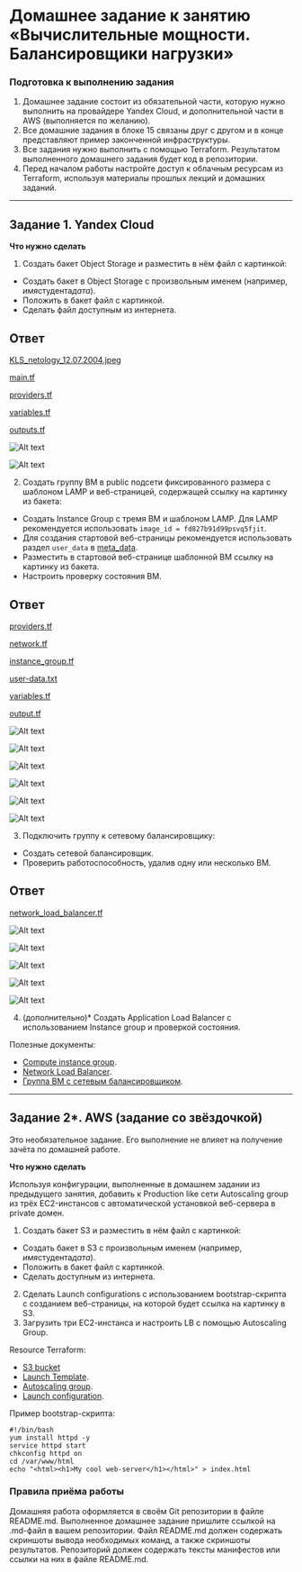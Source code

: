 # Домашнее задание к занятию «Вычислительные мощности. Балансировщики нагрузки»

### Подготовка к выполнению задания

1. Домашнее задание состоит из обязательной части, которую нужно выполнить на провайдере Yandex Cloud, и дополнительной части в AWS (выполняется по желанию).
2. Все домашние задания в блоке 15 связаны друг с другом и в конце представляют пример законченной инфраструктуры.
3. Все задания нужно выполнить с помощью Terraform. Результатом выполненного домашнего задания будет код в репозитории.
4. Перед началом работы настройте доступ к облачным ресурсам из Terraform, используя материалы прошлых лекций и домашних заданий.

---

## Задание 1. Yandex Cloud

**Что нужно сделать**

1. Создать бакет Object Storage и разместить в нём файл с картинкой:

- Создать бакет в Object Storage с произвольным именем (например, *имя*студента*дата*).
- Положить в бакет файл с картинкой.
- Сделать файл доступным из интернета.

## Ответ

[KLS_netology_12.07.2004.jpeg](https://github.com/wineperm/SHDEVOPS-2/blob/main/clopro-homeworks/15.2/s3_bucket/KLS_netology_12.07.2004.jpeg)

[main.tf](https://github.com/wineperm/SHDEVOPS-2/blob/main/clopro-homeworks/15.2/s3_bucket/main.tf)

[providers.tf](https://github.com/wineperm/SHDEVOPS-2/blob/main/clopro-homeworks/15.2/s3_bucket/providers.tf)

[variables.tf](https://github.com/wineperm/SHDEVOPS-2/blob/main/clopro-homeworks/15.2/s3_bucket/variables.tf)

[outputs.tf](https://github.com/wineperm/SHDEVOPS-2/blob/main/clopro-homeworks/15.2/s3_bucket/outputs.tf)

![Alt text](https://github.com/user-attachments/assets/b3ef26f0-176a-4fdc-8122-26f53936f137)

![Alt text](https://github.com/user-attachments/assets/f0a297cd-a0a0-4fbf-b8b4-fc37fd42052a)

2. Создать группу ВМ в public подсети фиксированного размера с шаблоном LAMP и веб-страницей, содержащей ссылку на картинку из бакета:

- Создать Instance Group с тремя ВМ и шаблоном LAMP. Для LAMP рекомендуется использовать `image_id = fd827b91d99psvq5fjit`.
- Для создания стартовой веб-страницы рекомендуется использовать раздел `user_data` в [meta_data](https://cloud.yandex.ru/docs/compute/concepts/vm-metadata).
- Разместить в стартовой веб-странице шаблонной ВМ ссылку на картинку из бакета.
- Настроить проверку состояния ВМ.

## Ответ

[providers.tf](https://github.com/wineperm/SHDEVOPS-2/blob/main/clopro-homeworks/15.2/z2/providers.tf)

[network.tf](https://github.com/wineperm/SHDEVOPS-2/blob/main/clopro-homeworks/15.2/z2/network.tf)

[instance_group.tf](https://github.com/wineperm/SHDEVOPS-2/blob/main/clopro-homeworks/15.2/z2/instance_group.tf)

[user-data.txt](https://github.com/wineperm/SHDEVOPS-2/blob/main/clopro-homeworks/15.2/z2/user-data.txt)

[variables.tf](https://github.com/wineperm/SHDEVOPS-2/blob/main/clopro-homeworks/15.2/z2/variables.tf)

[output.tf](https://github.com/wineperm/SHDEVOPS-2/blob/main/clopro-homeworks/15.2/z2/output.tf)

![Alt text](https://github.com/user-attachments/assets/ccaab48f-25e7-4864-8a36-0862365eefac)

![Alt text](https://github.com/user-attachments/assets/96602393-eb7a-4b35-a74e-efa5f6a5f010)

![Alt text](https://github.com/user-attachments/assets/c3fb840c-8446-4f9c-8b7a-d8a31e211576)

![Alt text](https://github.com/user-attachments/assets/a669a91e-0e64-49ce-94df-7ec0cd5951cb)

![Alt text](https://github.com/user-attachments/assets/c1f272dc-2e85-44b5-a663-bc5703157c9b)

![Alt text](https://github.com/user-attachments/assets/0dd4c400-2274-42b3-9d8e-18985f681687)

3. Подключить группу к сетевому балансировщику:

- Создать сетевой балансировщик.
- Проверить работоспособность, удалив одну или несколько ВМ.

## Ответ

[network_load_balancer.tf](https://github.com/wineperm/SHDEVOPS-2/blob/main/clopro-homeworks/15.2/z2/network_load_balancer.tf)

![Alt text](https://github.com/user-attachments/assets/1b86bcae-a463-4d11-a83a-1f24259388ad)

![Alt text](https://github.com/user-attachments/assets/e2ba6ee2-2263-4c47-8098-b4b79b3f9ca1)

![Alt text](https://github.com/user-attachments/assets/95abbe79-d327-4db5-92fb-2a5965ffdf4d)

![Alt text](https://github.com/user-attachments/assets/617e3875-6019-4272-adba-b43583d40162)

![Alt text](https://github.com/user-attachments/assets/c5e7999d-6c57-465f-9222-26988beb1678)

4. (дополнительно)\* Создать Application Load Balancer с использованием Instance group и проверкой состояния.

Полезные документы:

- [Compute instance group](https://registry.terraform.io/providers/yandex-cloud/yandex/latest/docs/resources/compute_instance_group).
- [Network Load Balancer](https://registry.terraform.io/providers/yandex-cloud/yandex/latest/docs/resources/lb_network_load_balancer).
- [Группа ВМ с сетевым балансировщиком](https://cloud.yandex.ru/docs/compute/operations/instance-groups/create-with-balancer).

---

## Задание 2\*. AWS (задание со звёздочкой)

Это необязательное задание. Его выполнение не влияет на получение зачёта по домашней работе.

**Что нужно сделать**

Используя конфигурации, выполненные в домашнем задании из предыдущего занятия, добавить к Production like сети Autoscaling group из трёх EC2-инстансов с автоматической установкой веб-сервера в private домен.

1. Создать бакет S3 и разместить в нём файл с картинкой:

- Создать бакет в S3 с произвольным именем (например, *имя*студента*дата*).
- Положить в бакет файл с картинкой.
- Сделать доступным из интернета.

2. Сделать Launch configurations с использованием bootstrap-скрипта с созданием веб-страницы, на которой будет ссылка на картинку в S3.
3. Загрузить три ЕС2-инстанса и настроить LB с помощью Autoscaling Group.

Resource Terraform:

- [S3 bucket](https://registry.terraform.io/providers/hashicorp/aws/latest/docs/resources/s3_bucket)
- [Launch Template](https://registry.terraform.io/providers/hashicorp/aws/latest/docs/resources/launch_template).
- [Autoscaling group](https://registry.terraform.io/providers/hashicorp/aws/latest/docs/resources/autoscaling_group).
- [Launch configuration](https://registry.terraform.io/providers/hashicorp/aws/latest/docs/resources/launch_configuration).

Пример bootstrap-скрипта:

```
#!/bin/bash
yum install httpd -y
service httpd start
chkconfig httpd on
cd /var/www/html
echo "<html><h1>My cool web-server</h1></html>" > index.html
```

### Правила приёма работы

Домашняя работа оформляется в своём Git репозитории в файле README.md. Выполненное домашнее задание пришлите ссылкой на .md-файл в вашем репозитории.
Файл README.md должен содержать скриншоты вывода необходимых команд, а также скриншоты результатов.
Репозиторий должен содержать тексты манифестов или ссылки на них в файле README.md.
